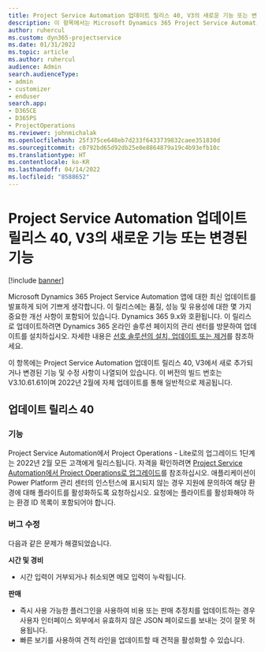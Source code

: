```yaml
---
title: Project Service Automation 업데이트 릴리스 40, V3의 새로운 기능 또는 변경된 기능
description: 이 항목에서는 Microsoft Dynamics 365 Project Service Automation 업데이트 릴리스 40, V3에서 사용 가능한 기능 및 수정 사항을 나열합니다.
author: ruhercul
ms.custom: dyn365-projectservice
ms.date: 01/31/2022
ms.topic: article
ms.author: ruhercul
audience: Admin
search.audienceType:
- admin
- customizer
- enduser
search.app:
- D365CE
- D365PS
- ProjectOperations
ms.reviewer: johnmichalak
ms.openlocfilehash: 25f375ce648eb7d233f6433739832caee351830d
ms.sourcegitcommit: c0792bd65d92db25e0e8864879a19c4b93efb10c
ms.translationtype: HT
ms.contentlocale: ko-KR
ms.lasthandoff: 04/14/2022
ms.locfileid: "8588652"
---
```

# <a name="whats-new-or-changed-in-project-service-automation-update-release-40-v3"></a>Project Service Automation 업데이트 릴리스 40, V3의 새로운 기능 또는 변경된 기능

[!include [banner](../includes/psa-now-project-operations.md)]

Microsoft Dynamics 365 Project Service Automation 앱에 대한 최신 업데이트를 발표하게 되어 기쁘게 생각합니다. 이 릴리스에는 품질, 성능 및 유용성에 대한 몇 가지 중요한 개선 사항이 포함되어 있습니다. Dynamics 365 9.x와 호환됩니다. 이 릴리스로 업데이트하려면 Dynamics 365 온라인 솔루션 페이지의 관리 센터를 방문하여 업데이트를 설치하십시오. 자세한 내용은 [선호 솔루션의 설치, 업데이트 또는 제거](/power-platform/admin/install-remove-preferred-solution)를 참조하세요.

이 항목에는 Project Service Automation 업데이트 릴리스 40, V3에서 새로 추가되거나 변경된 기능 및 수정 사항이 나열되어 있습니다. 이 버전의 빌드 번호는 V3.10.61.61이며 2022년 2월에 자체 업데이트를 통해 일반적으로 제공됩니다.

## <a name="update-release-40"></a>업데이트 릴리스 40

### <a name="features"></a>기능
Project Service Automation에서 Project Operations - Lite로의 업그레이드 1단계는 2022년 2월 모든 고객에게 릴리스됩니다. 자격을 확인하려면 [Project Service Automation에서 Project Operations로 업그레이드](upgrade-project-operations-non-stocked.md)를 참조하십시오. 애플리케이션이 Power Platform 관리 센터의 인스턴스에 표시되지 않는 경우 지원에 문의하여 해당 환경에 대해 플라이트를 활성화하도록 요청하십시오. 요청에는 플라이트를 활성화해야 하는 환경 ID 목록이 포함되어야 합니다.

### <a name="bug-fixes"></a>버그 수정

다음과 같은 문제가 해결되었습니다.

**시간 및 경비**
- 시간 입력이 거부되거나 취소되면 메모 입력이 누락됩니다. 

**판매**

- 즉시 사용 가능한 플러그인을 사용하여 비용 또는 판매 추정치를 업데이트하는 경우 사용자 인터페이스 외부에서 유효하지 않은 JSON 페이로드를 보내는 것이 잘못 허용됩니다.
- 빠른 보기를 사용하여 견적 라인을 업데이트할 때 견적을 활성화할 수 있습니다.
